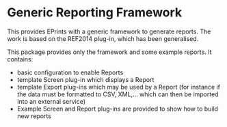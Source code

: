 Generic Reporting Framework
===========================

This provides EPrints with a generic framework to generate reports. The work is based on the REF2014 plug-in, which has been generalised.

This package provides only the framework and some example reports. It contains:

- basic configuration to enable Reports
- template Screen plug-in which displays a Report
- template Export plug-ins which may be used by a Report (for instance if the data must be formatted to CSV, XML,... which can then be imported into an external service)
- Example Screen and Report plug-ins are provided to show how to build new reports
